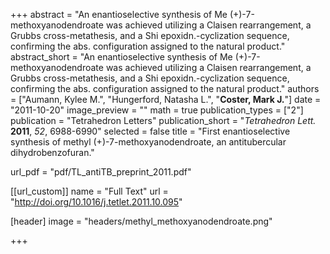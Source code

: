 +++
abstract = "An enantioselective synthesis of Me (+)-7-methoxyanodendroate was achieved utilizing a Claisen rearrangement, a Grubbs cross-metathesis, and a Shi epoxidn.-cyclization sequence, confirming the abs. configuration assigned to the natural product."
abstract_short = "An enantioselective synthesis of Me (+)-7-methoxyanodendroate was achieved utilizing a Claisen rearrangement, a Grubbs cross-metathesis, and a Shi epoxidn.-cyclization sequence, confirming the abs. configuration assigned to the natural product."
authors = ["Aumann, Kylee M.", "Hungerford, Natasha L.", "**Coster, Mark J.**"]
date = "2011-10-20"
image_preview = ""
math = true
publication_types = ["2"]
publication = "Tetrahedron Letters"
publication_short = "_Tetrahedron Lett._ **2011**, _52_, 6988-6990"
selected = false
title = "First enantioselective synthesis of methyl (+)-7-methoxyanodendroate, an antitubercular dihydrobenzofuran."

url_pdf = "pdf/TL_antiTB_preprint_2011.pdf"

[[url_custom]]
  name = "Full Text"
  url = "http://doi.org/10.1016/j.tetlet.2011.10.095"

[header]
image = "headers/methyl_methoxyanodendroate.png"


+++
